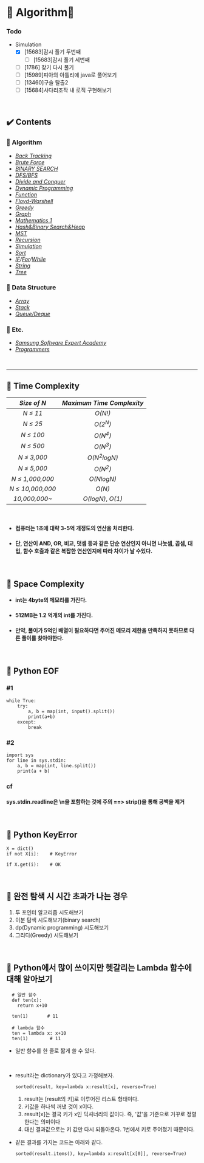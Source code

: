 # :tada: Algorithm:tada:  
 
 ### Todo
 - Simulation
     - [x] [15683]감시 풀기 두번째
        - [ ] [15683]감시 풀기 세번째
     - [ ] [1786] 찾기 다시 풀기  
     - [ ] [15989]피아의 아틀리에 java로 풀어보기
     - [ ] [13460]구슬 탈출2
     - [ ] [15684]사다리조작 내 로직 구현해보기

<br> 

## :heavy_check_mark: Contents  
### :dart: Algorithm  
- [*Back Tracking*](https://github.com/bosl95/Algorithm/tree/master/BACK%20TRACKING)  
- [*Brute Force*](https://github.com/bosl95/Algorithm/tree/master/BRUTE%20FORCE)  
- [*BINARY SEARCH*](https://github.com/bosl95/Algorithm/tree/master/BINARY%20SEARCH)
- [*DFS/BFS*](https://github.com/bosl95/Algorithm/tree/master/DFS_BFS)  
- [*Divide and Conquer*](https://github.com/bosl95/Algorithm/tree/master/DIVIDE%20AND%20CONQUER)  
- [*Dynamic Programming*](https://github.com/bosl95/Algorithm/tree/master/DYNAMIC%20PROGRAMMING)  
- [*Function*](https://github.com/bosl95/Algorithm/tree/master/FUNCTION)  
- [*Floyd-Warshell*](https://github.com/bosl95/Algorithm/tree/master/Floyd-Warshell)   
- [*Greedy*](https://github.com/bosl95/Algorithm/tree/master/GREEDY)  
- [*Graph*](https://github.com/bosl95/Algorithm/tree/master/Graph)  
- [*Mathematics 1*](https://github.com/bosl95/Algorithm/tree/master/MATHEMATICS%201)
- [*Hash&Binary Search&Heap*](https://github.com/bosl95/Algorithm/tree/master/HASH_BINARY%20SEARCH_HEAP)  
- [*MST*](https://github.com/bosl95/Algorithm/tree/master/MST)  
- [*Recursion*](https://github.com/bosl95/Algorithm/tree/master/RECURSION)
- [*Simulation*](https://github.com/bosl95/Algorithm/tree/master/SIMULATION)
- [*Sort*](https://github.com/bosl95/Algorithm/tree/master/SORT)  
- *[IF](https://github.com/bosl95/Algorithm/tree/master/IF)/[For](https://github.com/bosl95/Algorithm/tree/master/FOR)/[While](https://github.com/bosl95/Algorithm/tree/master/WHILE)*  
- [*String*](https://github.com/bosl95/Algorithm/tree/master/STRING)  
- [*Tree*](https://github.com/bosl95/Algorithm/tree/master/TREE)
  
 ### :dart: Data Structure  
- [*Array*](https://github.com/bosl95/Algorithm/tree/master/ARRAY)  
- [*Stack*](https://github.com/bosl95/Algorithm/tree/master/STACK)  
- [*Queue/Deque*](https://github.com/bosl95/Algorithm/tree/master/QUEUE_DEQUE)  
  
  
### :dart: Etc.  
- [*Samsung Software Expert Academy*](https://github.com/bosl95/Algorithm/tree/master/SW%20Expert%20Academy)
- [*Programmers*](https://github.com/bosl95/Algorithm/tree/master/Programmers)

<br>
  
---

## :pushpin: Time Complexity

|*Size of N*| *Maximum Time Complexity* |
|:--:|:--:|
| *N ≤ 11* |*O(N!)*|
|*N ≤ 25*|*O(2<sup>N</sup>)*|
|*N ≤ 100*|*O(N<sup>4</sup>)*|
|*N ≤ 500*|*O(N<sup>3</sup>)*|
|*N ≤ 3,000*|*O(N<sup>2</sup>logN)*|
|*N ≤ 5,000*|*O(N<sup>2</sup>)*|
|*N ≤ 1,000,000*|*O(NlogN)*|
|*N ≤ 10,000,000*|*O(N)*|
|*10,000,000~*|*O(logN)*, *O(1)*|

<br>

- #### 컴퓨터는 1초에 대략 3-5억 개정도의 연산을 처리한다. <br>
- #### 단, 연산이 AND, OR, 비교, 덧셈 등과 같은 단순 연산인지 아니면 나눗셈, 곱셈, 대입, 함수  호출과 같은 복잡한 연산인지에 따라 차이가 날 수있다.<br>

<br>

## :pushpin: Space Complexity

- #### int는 4byte의 메모리를 가진다. <br>
- #### 512MB는 1.2 억개의 int를 가진다.<br>
- #### 만약, 풀이가 5억인 배열이 필요하다면 주어진 메모리 제한을 만족하지 못하므로 다른 풀이를 찾아야한다.

<br>

## :pushpin: Python EOF

### #1

	while True:
		try:
			a, b = map(int, input().split())
			print(a+b)
		except:
			break
			
### #2
	
	import sys
	for line in sys.stdin:
		a, b = map(int, line.split())
		print(a + b)
		
### cf
#### sys.stdin.readline은 \n을 포함하는 것에 주의 ==> strip()을 통해 공백을 제거 
		
<br>

## :pushpin: Python KeyError
	
	X = dict()
	if not X[i]:	# KeyError
	
	if X.get(i):	# OK
	
<br>
	
## :pushpin: 완전 탐색 시 시간 초과가 나는 경우

1. 투 포인터 알고리즘 시도해보기
2. 이분 탐색 시도해보기(binary search)
3. dp(Dynamic programming) 시도해보기
4. 그리디(Greedy) 시도해보기

<br>

## :pushpin: Python에서 많이 쓰이지만 헷갈리는 Lambda 함수에 대해 알아보기

      # 일반 함수
      def ten(x):
        return x+10
       
      ten(1)       # 11
      
      # lambda 함수
      ten = lambda x: x+10
      ten(1)        # 11

- 일반 함수를 한 줄로 짧게 쓸 수 있다.

<br>

- result라는 dictionary가 있다고 가정해보자.

      sorted(result, key=lambda x:result[x], reverse=True)
      
   1. result는 [result의 키]로 이루어진 리스트 형태이다.
   2. 키값을 하나씩 꺼낸 것이 x이다.
   3. result[x]는 결국 키가 x인 딕셔너리의 값이다. 즉, '값'을 기준으로 거꾸로 정렬한다는 의미이다
   4. 대신 결과값으로는 키 값만 다시 되돌아온다. 1번에서 키로 주어졌기 때문이다.
  
- 같은 결과를 가지는 코드는 아래와 같다.

      sorted(result.items(), key=lambda x:result[x[0]], reverse=True)

<br>